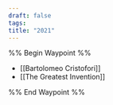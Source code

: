 ```yaml
---
draft: false
tags: 
title: "2021"
---
```

%% Begin Waypoint %%
- [[Bartolomeo Cristofori]]
- [[The Greatest Invention]]

%% End Waypoint %%

